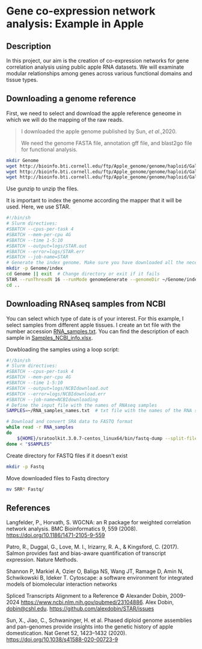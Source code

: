# Gene co-expression network analysis: Example in Apple
## Description
In this project, our aim is the creation of co-expression networks for gene correlation analysis using public apple RNA datasets. We will examinate modular relationships among genes across various functional domains and tissue types.

## Downloading a genome reference
First, we need to select and download the apple reference geneome in which we will do the mapping of the raw reads.
> I downloaded the apple genome published by Sun, _et al_.,2020.
> 
>  We need the genome FASTA file, annotation gff file, and  blast2go file for functional analysis.
```sh
mkdir Genome
wget http://bioinfo.bti.cornell.edu/ftp/Apple_genome/genome/haploid/Gala/Gala_haploid_v2.chr.fa.gz
wget http://bioinfo.bti.cornell.edu/ftp/Apple_genome/genome/haploid/Gala/Gala_haploid_v2.blast2go.gz
wget http://bioinfo.bti.cornell.edu/ftp/Apple_genome/genome/haploid/Gala/Gala_haploid_v2.gff.gz
```
Use gunzip to unzip the files.

It is important to index the genome according the mapper that it will be used. Here, we use STAR.
```sh
#!/bin/sh
# Slurm directives:
#SBATCH --cpus-per-task 4
#SBATCH --mem-per-cpu 4G
#SBATCH --time 1-5:10
#SBATCH --output=logs/STAR.out
#SBATCH --error=logs/STAR.err
#SBATCH --job-name=STAR
# Generate the index genome. Make sure you have downloaded all the necessary files from the repository.
mkdir -p Genome/index
cd Genome || exit  # Change directory or exit if it fails
STAR --runThreadN 16 --runMode genomeGenerate --genomeDir ~/Genome/index --genomeFastaFiles Genome/GalaChrs.fasta --sjdbGTFfile Genome/Gala_haploid_v2.gff --sjdbOverhang 100 --genomeSAindexNbases 12
cd ..
```
## Downloading RNAseq samples from NCBI
You can select which type of date is of your interest. For this example, I select samples from different apple tissues. I create an txt file with the number accession [RNA_samples.txt](https://github.com/maeslopezortiz/Gene-co-expression-network-analysis/blob/main/RNA_samples.txt). You can find the description of each sample in [Samples_NCBI_info.xlsx](https://github.com/maeslopezortiz/Gene-co-expression-network-analysis/blob/main/Samples_NCBI_info.xlsx).

Dowbloading the samples using a loop script:
```sh
#!/bin/sh
# Slurm directives:
#SBATCH --cpus-per-task 4
#SBATCH --mem-per-cpu 4G
#SBATCH --time 1-5:10
#SBATCH --output=logs/NCBIdownload.out
#SBATCH --error=logs/NCBIdownload.err
#SBATCH --job-name=NCBIdownloading
# Define the input file with the names of RNAseq samples
SAMPLES=~/RNA_samples_names.txt  # txt file with the names of the RNA sample accessions from NCBI

# Download and convert SRA data to FASTQ format
while read -r RNA_samples
do
    ${HOME}/sratoolkit.3.0.7-centos_linux64/bin/fastq-dump --split-files "$RNA_samples"
done < "$SAMPLES"
```

Create directory for FASTQ files if it doesn't exist
```sh
mkdir -p Fastq
```

Move downloaded files to Fastq directory
```sh
mv SRR* Fastq/
```

## **References**

  Langfelder, P., Horvath, S. WGCNA: an R package for weighted correlation network analysis. BMC Bioinformatics 9, 559 (2008). https://doi.org/10.1186/1471-2105-9-559
  
  Patro, R., Duggal, G., Love, M. I., Irizarry, R. A., & Kingsford, C. (2017). Salmon provides fast and bias-aware quantification of transcript expression. Nature Methods.
  
  Shannon P, Markiel A, Ozier O, Baliga NS, Wang JT, Ramage D, Amin N, Schwikowski B, Ideker T. Cytoscape: a software environment for integrated models of biomolecular interaction networks
  
  Spliced Transcripts Alignment to a Reference © Alexander Dobin, 2009-2024 https://www.ncbi.nlm.nih.gov/pubmed/23104886. Alex Dobin, dobin@cshl.edu. https://github.com/alexdobin/STAR/issues 

  Sun, X., Jiao, C., Schwaninger, H. et al. Phased diploid genome assemblies and pan-genomes provide insights into the genetic history of apple domestication. Nat Genet 52, 1423–1432 (2020). https://doi.org/10.1038/s41588-020-00723-9
